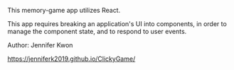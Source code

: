 This memory-game app utilizes React. 

This app requires breaking an application's UI into components, in order to manage the component state, and to respond to user events.

Author: Jennifer Kwon

https://jenniferk2019.github.io/ClickyGame/
